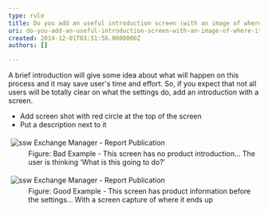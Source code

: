 ```yaml
---
type: rule
title: Do you add an useful introduction screen (with an image of where it is going) prior to settings?
uri: do-you-add-an-useful-introduction-screen-with-an-image-of-where-it-is-going-prior-to-settings
created: 2014-12-01T03:51:56.0000000Z
authors: []

---
```




<span class='intro'> <p>A brief introduction will give some idea about what will happen on this 
process and it may save user's time and effort. So, if you expect that 
not all users will be totally clear on what the settings do, add an 
introduction with a screen.</p> </span>

<ul><li>Add screen shot with red circle at the top of the screen </li><li>Put a description next to it </li></ul><dl class="badImage"><dt> 
      <img src="http&#58;//www.ssw.com.au/ssw/Standards/Rules/Images/IntroScreenBad.gif" alt="ssw Exchange Manager - Report Publication" style="margin&#58;5px;" />
   </dt><dd>Figure&#58; Bad Example - This screen has no product introduction... The user is thinking ‘What is this going to do?’</dd></dl><dl class="goodImage"><dt> 
      <img src="http&#58;//www.ssw.com.au/ssw/Standards/Rules/Images/IntroScreenGood.gif" alt="ssw Exchange Manager - Report Publication" style="margin&#58;5px;" />
   </dt><dd>Figure&#58; Good Example - This screen has product information before the settings... With a screen capture of where it ends up</dd></dl>


